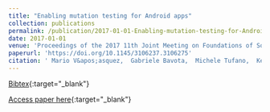 ```yaml
---
title: "Enabling mutation testing for Android apps"
collection: publications
permalink: /publication/2017-01-01-Enabling-mutation-testing-for-Android-apps
date: 2017-01-01
venue: 'Proceedings of the 2017 11th Joint Meeting on Foundations of Software Engineering, ESEC/FSE 2017, Paderborn, Germany, September 4-8, 2017'
paperurl: 'https://doi.org/10.1145/3106237.3106275'
citation: ' Mario V&apos;asquez,  Gabriele Bavota,  Michele Tufano,  Kevin Moran,  Massimiliano Di Penta,  Christopher Vendome,  Carlos Bernal-C&apos;ardenas,  Denys Poshyvanyk, &quot;Enabling mutation testing for Android apps.&quot; Proceedings of the 2017 11th Joint Meeting on Foundations of Software Engineering, ESEC/FSE 2017, Paderborn, Germany, September 4-8, 2017, 2017.'
---
```

[Bibtex](https://dblp.org/rec/bib/conf/sigsoft/VasquezBTMPVBP17){:target="_blank"}

[Access paper here](https://doi.org/10.1145/3106237.3106275){:target="_blank"}
